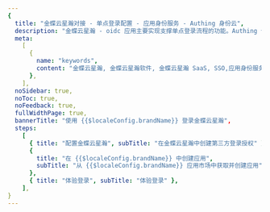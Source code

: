 ```yaml
---
{
  title: "金蝶云星瀚对接 - 单点登录配置 - 应用身份服务 - Authing 身份云",
  description: "金蝶云星瀚 - oidc 应用主要实现支撑单点登录流程的功能。Authing 合作网络提供 金蝶云星瀚对接，单点登录，SSO，实现应用的快捷登录、免密登录，提升员工办公体验、增强用户体验，增强企业数字化服务水平。",
  meta:
    [
      {
        name: "keywords",
        content: "金蝶云星瀚, 金蝶云星瀚软件, 金蝶云星瀚 SaaS, SSO,应用身份服务, 单点登录配置, Authing 身份云",
      },
    ],
  noSidebar: true,
  noToc: true,
  noFeedback: true,
  fullWidthPage: true,
  bannerTitle: "使用 {{$localeConfig.brandName}} 登录金蝶云星瀚",
  steps:
    [
      { title: "配置金蝶云星瀚", subTitle: "在金蝶云星瀚中创建第三方登录授权" },
      {
        title: "在 {{$localeConfig.brandName}} 中创建应用",
        subTitle: "从 {{$localeConfig.brandName}} 应用市场中获取并创建应用",
      },
      { title: "体验登录", subTitle: "体验登录" },
    ],
}
---
```


<IntegrationDetail/>
